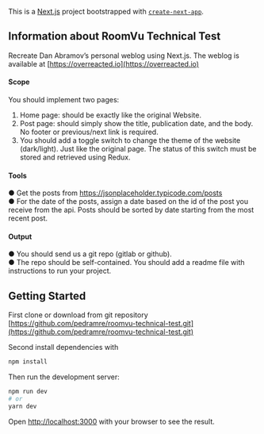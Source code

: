This is a [Next.js](https://nextjs.org/) project bootstrapped with [`create-next-app`](https://github.com/vercel/next.js/tree/canary/packages/create-next-app).

## Information about RoomVu Technical Test
Recreate Dan Abramov’s personal weblog using Next.js. The weblog is available at [https://overreacted.io](https://overreacted.io)

#### Scope
You should implement two pages:
1. Home page: should be exactly like the original Website.
2. Post page: should simply show the title, publication date, and the body. No footer or
previous/next link is required.
3. You should add a toggle switch to change the theme of the website (dark/light). Just like
the original page. The status of this switch must be stored and retrieved using Redux.
#### Tools
● Get the posts from https://jsonplaceholder.typicode.com/posts <br>
● For the date of the posts, assign a date based on the id of the post you receive from the
api. Posts should be sorted by date starting from the most recent post.
#### Output
● You should send us a git repo (gitlab or github). <br>
● The repo should be self-contained. You should add a readme file with instructions to run
your project.

## Getting Started
First clone or download from git repository
[https://github.com/pedramre/roomvu-technical-test.git](https://github.com/pedramre/roomvu-technical-test.git)

Second install dependencies with

```bash
npm install
```

Then run the development server:

```bash
npm run dev
# or
yarn dev
```

Open [http://localhost:3000](http://localhost:3000) with your browser to see the result.
